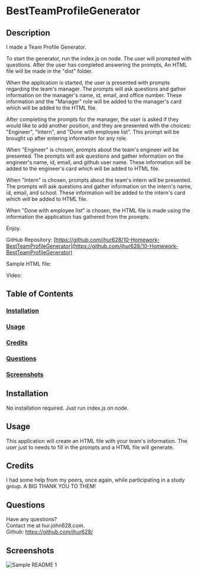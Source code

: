 # BestTeamProfileGenerator

  ## Description
  I made a Team Profile Generator.

  To start the generator, run the index.js on node. The user will prompted with questions. After the user has completed answering the prompts, An HTML file will be made in the "dist" folder.

  When the application is started, the user is presented with prompts regarding the team's manager. The prompts will ask questions and gather information on the manager's name, id, email, and office number. These information and the "Manager" role will be added to the manager's card which will be added to the HTML file.

  After completing the prompts for the manager, the user is asked if they would like to add another position, and they are presented with the choices: "Engineer", "Intern", and "Done with employee list". This prompt will be brought up after entering information for any role.

  When "Engineer" is chosen, prompts about the team's engineer will be presented. The prompts will ask questions and gather information on the engineer's name, id, email, and github user name. These information will be added to the engineer's card which will be added to HTML file.

  When "Intern" is chosen, prompts about the team's intern will be presented. The prompts will ask questions and gather information on the intern's name, id, email, and school. These information will be added to the intern's card which will be added to HTML file.

  When "Done with employee list" is chosen, the HTML file is made using the information the application has gathered from the prompts.

  Enjoy.

  GitHub Repository: [https://github.com/jhur628/10-Homework-BestTeamProfileGenerator](https://github.com/jhur628/10-Homework-BestTeamProfileGenerator)
  
  Sample HTML file: []()
  
  Video: []()
  
  ## Table of Contents
  ### [Installation](#Installation)
  ### [Usage](#Usage)
  ### [Credits](#Credits)
  ### [Questions](#Questions)
  ### [Screenshots](#Screenshots)

  ## Installation
  No installation required. Just run index.js on node.
  ## Usage
  This application will create an HTML file with your team's information. The user just to needs to fill in the prompts and a HTML file will generate.
  ## Credits
  I had some help from my peers, once again, while participating in a study group. A BIG THANK YOU TO THEM!
  ## Questions
  Have any questions? <br/>
  Contact me at hur.john628.com. <br/>
  Github: https://github.com/jhur628/ <br/>
  ## Screenshots
  ![Sample README 1](./Develop/assets/images/readmeGenerator1.jpg)